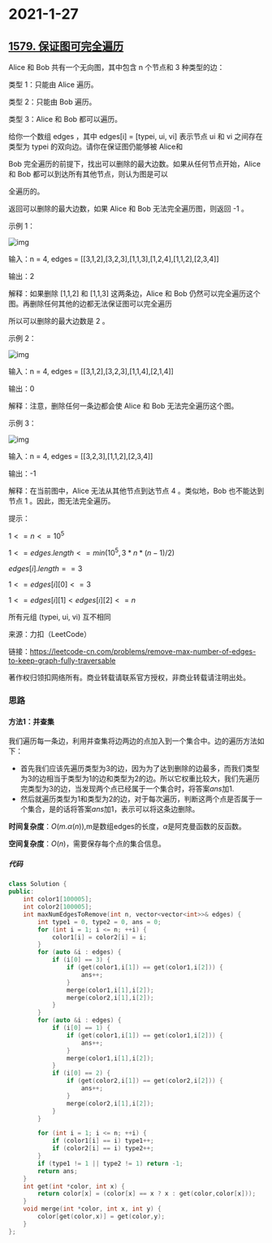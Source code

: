 # 2021-1-27

## [1579. 保证图可完全遍历](https://leetcode-cn.com/problems/remove-max-number-of-edges-to-keep-graph-fully-traversable/)

Alice 和 Bob 共有一个无向图，其中包含 n 个节点和 3  种类型的边：

类型 1：只能由 Alice 遍历。

类型 2：只能由 Bob 遍历。

类型 3：Alice 和 Bob 都可以遍历。

给你一个数组 edges ，其中 edges[i] = [typei, ui, vi] 表示节点 ui 和 vi 之间存在类型为 typei 的双向边。请你在保证图仍能够被 Alice和

Bob 完全遍历的前提下，找出可以删除的最大边数。如果从任何节点开始，Alice 和 Bob 都可以到达所有其他节点，则认为图是可以

全遍历的。

返回可以删除的最大边数，如果 Alice 和 Bob 无法完全遍历图，则返回 -1 。

示例 1：

![img](https://assets.leetcode-cn.com/aliyun-lc-upload/uploads/2020/09/06/5510ex1.png)

输入：n = 4, edges = [[3,1,2],[3,2,3],[1,1,3],[1,2,4],[1,1,2],[2,3,4]]

输出：2

解释：如果删除 [1,1,2] 和 [1,1,3] 这两条边，Alice 和 Bob 仍然可以完全遍历这个图。再删除任何其他的边都无法保证图可以完全遍历

所以可以删除的最大边数是 2 。

示例 2：

![img](https://assets.leetcode-cn.com/aliyun-lc-upload/uploads/2020/09/06/5510ex2.png)

输入：n = 4, edges = [[3,1,2],[3,2,3],[1,1,4],[2,1,4]]

输出：0

解释：注意，删除任何一条边都会使 Alice 和 Bob 无法完全遍历这个图。

示例 3：

![img](https://assets.leetcode-cn.com/aliyun-lc-upload/uploads/2020/09/06/5510ex3.png)

输入：n = 4, edges = [[3,2,3],[1,1,2],[2,3,4]]

输出：-1

解释：在当前图中，Alice 无法从其他节点到达节点 4 。类似地，Bob 也不能达到节点 1 。因此，图无法完全遍历。

提示：

$1 <= n <= 10^5$

$1 <= edges.length <= min(10^5, 3 * n * (n-1) / 2)$

$edges[i].length == 3$

$1 <= edges[i][0] <= 3$

$1 <= edges[i][1] < edges[i][2] <= n$

所有元组 (typei, ui, vi) 互不相同

来源：力扣（LeetCode）

链接：https://leetcode-cn.com/problems/remove-max-number-of-edges-to-keep-graph-fully-traversable

著作权归领扣网络所有。商业转载请联系官方授权，非商业转载请注明出处。



### 思路

#### 方法1：并查集

我们遍历每一条边，利用并查集将边两边的点加入到一个集合中。边的遍历方法如下：

- 首先我们应该先遍历类型为3的边，因为为了达到删除的边最多，而我们类型为3的边相当于类型为1的边和类型为2的边。所以它权重比较大，我们先遍历完类型为3的边，当发现两个点已经属于一个集合时，将答案$ans$加1.
- 然后就遍历类型为1和类型为2的边，对于每次遍历，判断这两个点是否属于一个集合，是的话将答案$ans$加1，表示可以将这条边删除。



**时间复杂度**：$O(m.\alpha(n))$,m是数组edges的长度，$\alpha$是阿克曼函数的反函数。

**空间复杂度**：$O(n)$，需要保存每个点的集合信息。

##### 代码

```cpp
class Solution {
public:
    int color1[100005];
    int color2[100005];
    int maxNumEdgesToRemove(int n, vector<vector<int>>& edges) {
        int type1 = 0, type2 = 0, ans = 0;
        for (int i = 1; i <= n; ++i) {
            color1[i] = color2[i] = i;
        }
        for (auto &i : edges) {
            if (i[0] == 3) {
                if (get(color1,i[1]) == get(color1,i[2])) {
                    ans++;
                }
                merge(color1,i[1],i[2]);
                merge(color2,i[1],i[2]);
            }
        }
        for (auto &i : edges) {
            if (i[0] == 1) {
                if (get(color1,i[1]) == get(color1,i[2])) {
                    ans++;
                }
                merge(color1,i[1],i[2]);
            }
            if (i[0] == 2) {
                if (get(color2,i[1]) == get(color2,i[2])) {
                    ans++;
                }
                merge(color2,i[1],i[2]);
            }
        }

        for (int i = 1; i <= n; ++i) {
            if (color1[i] == i) type1++;
            if (color2[i] == i) type2++;
        }
        if (type1 != 1 || type2 != 1) return -1;
        return ans;
    }
    int get(int *color, int x) {
        return color[x] = (color[x] == x ? x : get(color,color[x]));
    }
    void merge(int *color, int x, int y) {
        color[get(color,x)] = get(color,y);
    }
};
```

